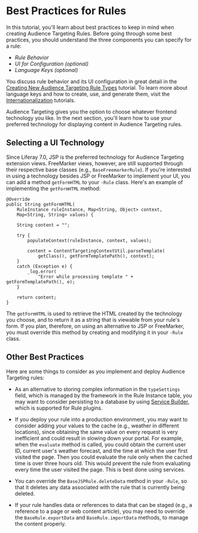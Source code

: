 # Best Practices for Rules

In this tutorial, you'll learn about best practices to keep in mind when
creating Audience Targeting Rules. Before going through some best practices, you
should understand the three components you can specify for a rule:

- *Rule Behavior*
- *UI for Configuration (optional)*
- *Language Keys (optional)*

You discuss rule behavior and its UI configuration in great detail in the
[Creating New Audience Targeting Rule Types](/develop/tutorials/-/knowledge_base/7-0/creating-new-audience-targeting-rule-types)
tutorial. To learn more about language keys and how to create, use, and generate
them, visit the
[Internationalization](/develop/tutorials/-/knowledge_base/7-0/internationalization)
tutorials.

Audience Targeting gives you the option to choose whatever frontend technology
you like. In the next section, you'll learn how to use your preferred technology
for displaying content in Audience Targeting rules.

## Selecting a UI Technology

Since Liferay 7.0, JSP is the preferred technology for Audience Targeting
extension views. FreeMarker views, however, are still supported through their
respective base classes (e.g., `BaseFreemarkerRule`). If you're interested in
using a technology besides JSP or FreeMarker to implement your UI, you can add a
method `getFormHTML` to your `-Rule` class. Here's an example of implementing
the `getFormHTML` method:

    @Override
    public String getFormHTML(
        RuleInstance ruleInstance, Map<String, Object> context,
        Map<String, String> values) {

        String content = "";

        try {
            populateContext(ruleInstance, context, values);

            content = ContentTargetingContextUtil.parseTemplate(
                getClass(), getFormTemplatePath(), context);
        }
        catch (Exception e) {
            _log.error(
                "Error while processing template " + getFormTemplatePath(), e);
        }

        return content;
    }

The `getFormHTML` is used to retrieve the HTML created by the technology you
choose, and to return it as a string that is viewable from your rule's form.
If you plan, therefore, on using an alternative to JSP or FreeMarker, you
must override this method by creating and modifying it in your `-Rule` class.

## Other Best Practices

Here are some things to consider as you implement and deploy Audience Targeting
rules:

- As an alternative to storing complex information in the `typeSettings` field,
which is managed by the framework in the Rule Instance table, you may want to
consider persisting to a database by using 
[Service Builder](/develop/tutorials/-/knowledge_base/7-0/business-logic-and-data-access),
which is supported for Rule plugins. 

- If you deploy your rule into a production environment, you may want to
consider adding your values to the cache (e.g., weather in different locations),
since obtaining the same value on every request is very inefficient and could
result in slowing down your portal. For example, when the `evaluate` method is
called, you could obtain the current user ID, current user's weather forecast,
and the time at which the user first visited the page. Then you could evaluate
the rule only when the cached time is over three hours old. This would prevent
the rule from evaluating every time the user visited the page. This is best done
using services.

<!-- No code examples for adding values to cache because this is not implemented
in any custom rules yet. -Cody -->

- You can override the `BaseJSPRule.deleteData` method in your `-Rule`, so that
it deletes any data associated with the rule that is currently being deleted.

- If your rule handles data or references to data that can be staged (e.g., a
reference to a page or web content article), you may need to override the
`BaseRule.exportData` and `BaseRule.importData` methods, to manage the content
properly.

